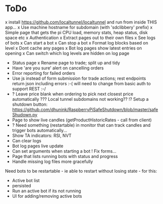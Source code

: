 # ToDo
x install https://github.com/localtunnel/localtunnel and run from inside THIS app...
 x Use machine hostname for subdomain (with 'sdclibbery' prefix)
x Simple page that gets the pi CPU load, memory stats, heap status, disk space etc
x Authentication
x Extract pages out to their own files
x See logs of bots
x Can start a bot
x Can stop a bot
x Format log blocks based on level
x Dont cache any pages
x Bot log pages show latest entries on opening
x Can switch which log levels are hidden on log page
* Status page
 x Rename page to trade; split up and tidy
 * Have 'are you sure' alert on cancelling orders
 * Error reporting for failed orders
 * Use js instead of form submission for trade actions; rest endpoints return json including errors
  :-( will need to change from basic auth to support REST :-/
 * ? Leave price blank when ordering to pick next closest price automatically
??? Local tunnel subdomains not working??
!? Setup a shutdown button: https://github.com/dhunink/RaspberryPiSafeShutdown/blob/master/safeShudown.py
* Page to show live candles (getProductHistoricRates - call from client)
* ? Need something (restartable) in monitor that can track candles and trigger bots automatically...
* Show TA indicators: RSI, NVT
* Can clear logs
* Bot log pages live update
* Can set arguments when starting a bot
 ! Fix forms...
* Page that lists running bots with status and progress
* Handle missing log files more gracefully

Need bots to be restartable - ie able to restart without losing state - for this:
* Active bot list
 * persisted
* Run an active bot if its not running
* UI for adding/removing active bots
